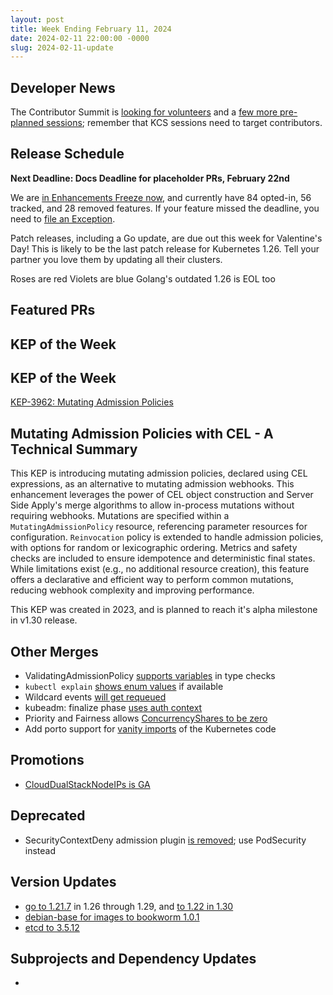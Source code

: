 ```yaml
---
layout: post
title: Week Ending February 11, 2024
date: 2024-02-11 22:00:00 -0000
slug: 2024-02-11-update
---
```


## Developer News

The Contributor Summit is [looking for volunteers](https://docs.google.com/forms/d/e/1FAIpQLSexzKa8f-0d-AvlutGmDPwTImtlJBIndTYE5n4pEw5UqJU4SA/viewform) and a [few more pre-planned sessions](https://groups.google.com/a/kubernetes.io/g/dev/c/lwXnyP0ItY0); remember that KCS sessions need to target contributors.

## Release Schedule

**Next Deadline: Docs Deadline for placeholder PRs, February 22nd**

We are [in Enhancements Freeze now](https://groups.google.com/a/kubernetes.io/g/dev/c/50QpY6-S5-A), and currently have 84 opted-in, 56 tracked, and 28 removed features.  If your feature missed the deadline, you need to [file an Exception](https://github.com/kubernetes/sig-release/blob/master/releases/EXCEPTIONS.md).

Patch releases, including a Go update, are due out this week for Valentine's Day!  This is likely to be the last patch release for Kubernetes 1.26. Tell your partner you love them by updating all their clusters.

Roses are red
Violets are blue
Golang's outdated
1.26 is EOL too

## Featured PRs



## KEP of the Week


## KEP of the Week

[KEP-3962: Mutating Admission Policies](https://github.com/kubernetes/enhancements/tree/master/keps/sig-api-machinery/3962-mutating-admission-policies)

## Mutating Admission Policies with CEL - A Technical Summary

This KEP is introducing mutating admission policies, declared using CEL expressions, as an alternative to mutating admission webhooks. This enhancement leverages the power of CEL object construction and Server Side Apply's merge algorithms to allow in-process mutations without requiring webhooks. 
Mutations are specified within a `MutatingAdmissionPolicy` resource, referencing parameter resources for configuration. `Reinvocation` policy is extended to handle admission policies, with options for random or lexicographic ordering. Metrics and safety checks are included to ensure idempotence and deterministic final states. 
While limitations exist (e.g., no additional resource creation), this feature offers a declarative and efficient way to perform common mutations, reducing webhook complexity and improving performance.

This KEP was created in 2023, and is planned to reach it's alpha milestone in v1.30 release.

## Other Merges

* ValidatingAdmissionPolicy [supports variables](https://github.com/kubernetes/kubernetes/pull/123083) in type checks
* `kubectl explain` [shows enum values](https://github.com/kubernetes/kubernetes/pull/123023) if available
* Wildcard events [will get requeued](https://github.com/kubernetes/kubernetes/pull/123117)
* kubeadm: finalize phase [uses auth context](https://github.com/kubernetes/kubernetes/pull/123171)
* Priority and Fairness allows [ConcurrencyShares to be zero](https://github.com/kubernetes/kubernetes/pull/123001)
* Add porto support for [vanity imports](https://github.com/kubernetes/kubernetes/pull/120642) of the Kubernetes code

## Promotions

* [CloudDualStackNodeIPs is GA](https://github.com/kubernetes/kubernetes/pull/123134)

## Deprecated

* SecurityContextDeny admission plugin [is removed](https://github.com/kubernetes/kubernetes/pull/122612); use PodSecurity instead

## Version Updates

* [go to 1.21.7](https://github.com/kubernetes/kubernetes/pull/123230) in 1.26 through 1.29, and [to 1.22 in 1.30](https://github.com/kubernetes/kubernetes/pull/123217)
* [debian-base for images to bookworm 1.0.1](https://github.com/kubernetes/kubernetes/pull/123170)
* [etcd to 3.5.12](https://github.com/kubernetes/kubernetes/pull/123150)

## Subprojects and Dependency Updates

*
